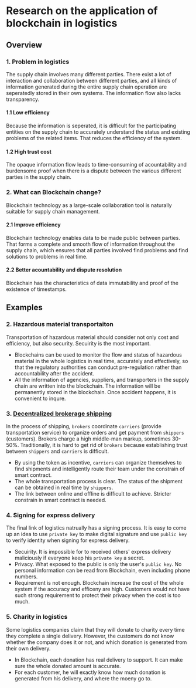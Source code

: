 # Research on the application of blockchain in logistics
## Overview
### 1. Problem in logistics
The supply chain involves many different parties. There exist a lot of interaction and collaboration between different parties, and all kinds of information generated during the entire supply chain operation are seperatedly stored in their own systems. The information flow also lacks transparency.
#### 1.1 Low efficiency
Because the information is seperated, it is difficult for the participating entities on the supply chain to accurately understand the status and existing problems of the related items. That reduces the efficiency of the system.
#### 1.2 High trust cost
The opaque information flow leads to time-consuming of acountability and burdensome proof when there is a dispute between the various different parties in the supply chain.
### 2. What can Blockchain change?
Blockchain technology as a large-scale collaboration tool is naturally suitable for supply chain management.
#### 2.1 Improve efficiency
Blockchain technology enables data to be made public between parties. That forms a complete and smooth flow of information throughout the supply chain, which ensures that all parties involved find problems and find solutions to problems in real time.
#### 2.2 Better acountability and dispute resolution
Blockchain has the characteristics of data immutability and proof of the existence of timestamps.
## Examples
### 2. Hazardous material transportaiton
Transportation of hazardous material should consider not only cost and efficiency, but also security. Secuirity is the most important.
* Blockchains can be used to monitor the flow and status of hazardous material in the whole logistics in real time, accurately and effectively, so that the regulatory authorities can conduct pre-regulation rather than accountability after the accident.
* All the information of agencies, suppliers, and transporters in the supply chain are written into the blockchain. The information will be permanently stored in the blockchain. Once accident happens, it is convenient to inqure.
### 3. [Decentralized brokerage shipping](https://shipchain.io/)
In the process of shipping, `brokers` coordinate `carriers` (provide transportation service) to organize orders and get payment from `shippers` (customers). Brokers charge a high middle-man markup, sometimes 30-50%. Traditionally, it is hard to get rid of `brokers` because establishing trust between `shippers` and `carriers` is difficult.
* By using the token as incentive, `carriers` can organize themselves to find shipments and intelligently route their team under the constrain of smart contract.
* The whole transportation process is clear. The status of the shipment can be obtained in real time by `shippers`.
* The link between online and offline is difficult to achieve. Stricter constrain in smart contract is needed.
### 4. Signing for express delivery
The final link of logistics natrually has a signing process. It is easy to come up an idea to use `private key` to make digital signature and use `public key` to verify identity when signing for express delivery.
* Secuirity. It is impossible for to received others' express delivery maliciously if everyone keep his `private key` a secret.
* Privacy. What exposed to the public is only the user's `public key`. No personal information can be read from Blockchain, even including phone numbers.
* Requirement is not enough. Blockchain increase the cost of the whole system if the accuracy and efficeny are high. Customers would not have such strong requirement to protect their privacy when the cost is too much. 
### 5. Charity in logistics
Some logistics companies claim that they will donate to charity every time they complete a single delivery. However, the customers do not know whether the company does it or not, and which donation is generated from their own delivery.
* In Blockchain, each donation has real delivery to support. It can make sure the whole donated amount is accurate.
* For each customer, he will exactly know how much donation is generated from his delivery, and where the moeny go to. 
